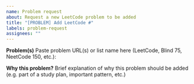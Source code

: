 ```yaml
---
name: Problem request
about: Request a new LeetCode problem to be added
title: "[PROBLEM] Add LeetCode #"
labels: problem-request
assignees: ""
---
```


**Problem(s)**
Paste problem URL(s) or list name here (LeetCode, Blind 75, NeetCode 150, etc.):

**Why this problem?**
Brief explanation of why this problem should be added (e.g. part of a study plan, important pattern, etc.)
